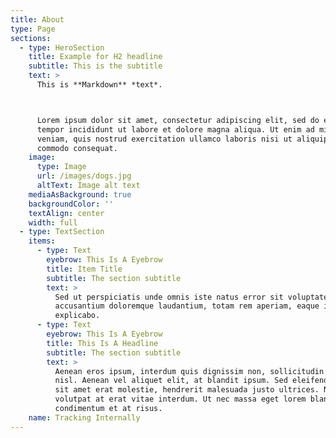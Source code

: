 ```yaml
---
title: About
type: Page
sections:
  - type: HeroSection
    title: Example for H2 headline
    subtitle: This is the subtitle
    text: >
      This is **Markdown** *text*.



      Lorem ipsum dolor sit amet, consectetur adipiscing elit, sed do eiusmod
      tempor incididunt ut labore et dolore magna aliqua. Ut enim ad minim
      veniam, quis nostrud exercitation ullamco laboris nisi ut aliquip ex ea
      commodo consequat.
    image:
      type: Image
      url: /images/dogs.jpg
      altText: Image alt text
    mediaAsBackground: true
    backgroundColor: ''
    textAlign: center
    width: full
  - type: TextSection
    items:
      - type: Text
        eyebrow: This Is A Eyebrow
        title: Item Title
        subtitle: The section subtitle
        text: >
          Sed ut perspiciatis unde omnis iste natus error sit voluptatem
          accusantium doloremque laudantium, totam rem aperiam, eaque ipsa quae.
          explicabo.
      - type: Text
        eyebrow: This Is A Eyebrow
        title: This Is A Headline
        subtitle: The section subtitle
        text: >
          Aenean eros ipsum, interdum quis dignissim non, sollicitudin vitae
          nisl. Aenean vel aliquet elit, at blandit ipsum. Sed eleifend felis
          sit amet erat molestie, hendrerit malesuada justo ultrices. Nunc
          volutpat at erat vitae interdum. Ut nec massa eget lorem blandit
          condimentum et at risus.
    name: Tracking Internally
---
```


